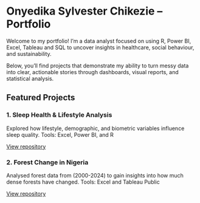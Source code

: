 # Onyedika Sylvester Chikezie – Portfolio

Welcome to my portfolio!
I’m a data analyst focused on using R, Power BI, Excel, Tableau and SQL to uncover insights in healthcare, social behaviour, and sustainability.

Below, you’ll find projects that demonstrate my ability to turn messy data into clear, actionable stories through dashboards, visual reports, and statistical analysis.

## Featured Projects

### 1. Sleep Health & Lifestyle Analysis
Explored how lifestyle, demographic, and biometric variables influence sleep quality.
Tools: Excel, Power BI, and R

[View repository]((https://github.com/eziesly/sleep-health-and-lifestyle-analysis))

### 2. Forest Change in Nigeria
Analysed forest data from (2000-2024) to gain insights into how much dense forests have changed.
Tools: Excel and Tableau Public

[View repository](https://github.com/eziesly/forest-change-in-nigeria)

